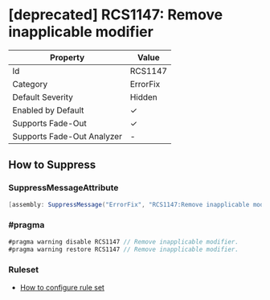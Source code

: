 # \[deprecated\] RCS1147: Remove inapplicable modifier

| Property                    | Value    |
| --------------------------- | -------- |
| Id                          | RCS1147  |
| Category                    | ErrorFix |
| Default Severity            | Hidden   |
| Enabled by Default          | &#x2713; |
| Supports Fade\-Out          | &#x2713; |
| Supports Fade\-Out Analyzer | -        |

## How to Suppress

### SuppressMessageAttribute

```csharp
[assembly: SuppressMessage("ErrorFix", "RCS1147:Remove inapplicable modifier.", Justification = "<Pending>")]
```

### \#pragma

```csharp
#pragma warning disable RCS1147 // Remove inapplicable modifier.
#pragma warning restore RCS1147 // Remove inapplicable modifier.
```

### Ruleset

* [How to configure rule set](../HowToConfigureAnalyzers.md)
